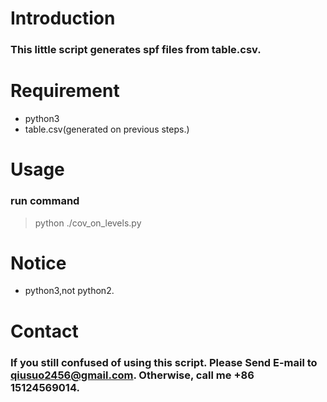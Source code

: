 # Introduction

### This little script generates spf files from table.csv.

# Requirement
- python3
- table.csv(generated on previous steps.)

# Usage

### run command
> python ./cov_on_levels.py

# Notice

- python3,not python2.

# Contact


### If you still confused of using this script. Please Send E-mail to qiusuo2456@gmail.com. Otherwise, call me +86 15124569014.